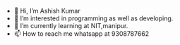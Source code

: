 - 👋 Hi, I’m Ashish Kumar
- 👀 I’m interested in programming as well as developing.
- 🌱 I’m currently learning at NIT,manipur.
- 📫 How to reach me whatsapp at 9308787662

<!---
Ashish-hacker-0/Ashish-hacker-0 is a ✨ special ✨ repository because its `README.md` (this file) appears on your GitHub profile.
You can click the Preview link to take a look at your changes.
--->
